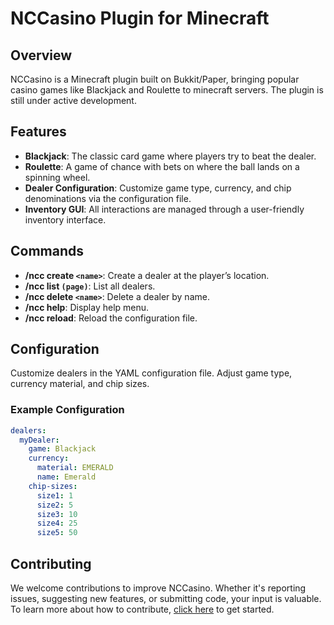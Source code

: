 # NCCasino Plugin for Minecraft

## Overview

NCCasino is a Minecraft plugin built on Bukkit/Paper, bringing popular casino games like Blackjack and Roulette to minecraft servers. The plugin is still under active development.

## Features

- **Blackjack**: The classic card game where players try to beat the dealer.
- **Roulette**: A game of chance with bets on where the ball lands on a spinning wheel.
- **Dealer Configuration**: Customize game type, currency, and chip denominations via the configuration file.
- **Inventory GUI**: All interactions are managed through a user-friendly inventory interface.

## Commands

- **/ncc create `<name>`**: Create a dealer at the player’s location.
- **/ncc list `(page)`**: List all dealers.
- **/ncc delete `<name>`**: Delete a dealer by name.
- **/ncc help**: Display help menu.
- **/ncc reload**: Reload the configuration file.

## Configuration

Customize dealers in the YAML configuration file. Adjust game type, currency material, and chip sizes.

### Example Configuration

```yaml
dealers:
  myDealer:
    game: Blackjack
    currency:
      material: EMERALD
      name: Emerald
    chip-sizes:
      size1: 1
      size2: 5
      size3: 10
      size4: 25
      size5: 50
```

## Contributing

We welcome contributions to improve NCCasino. Whether it's reporting issues, suggesting new features, or submitting code, your input is valuable. To learn more about how to contribute, [click here](deploy.md) to get started.
